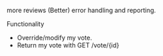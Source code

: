 more reviews
(Better) error handling and reporting.

Functionality
- Override/modify my vote.
- Return my vote with GET /vote/{id} 
